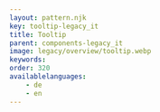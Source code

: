 ```yaml
---
layout: pattern.njk
key: tooltip-legacy_it
title: Tooltip
parent: components-legacy_it
image: legacy/overview/tooltip.webp
keywords: 
order: 320
availablelanguages: 
    - de
    - en
---
```


